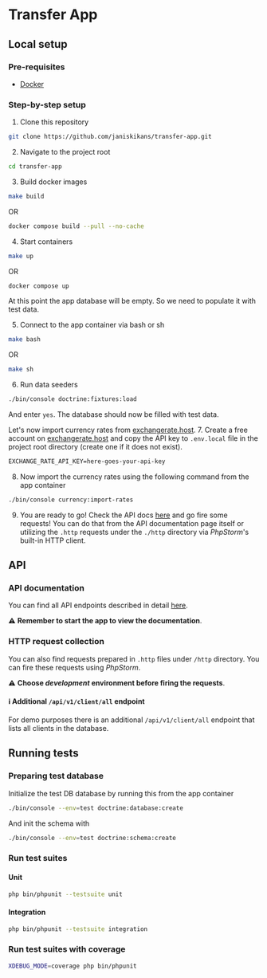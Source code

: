 # Transfer App

## Local setup

### Pre-requisites
* [Docker](https://www.docker.com/)

### Step-by-step setup

1. Clone this repository

```bash
git clone https://github.com/janiskikans/transfer-app.git
```

2. Navigate to the project root

```bash
cd transfer-app
```

3. Build docker images

```bash
make build
```
OR
```bash
docker compose build --pull --no-cache
```

4. Start containers

```bash
make up
```
OR
```bash
docker compose up
```
At this point the app database will be empty. So we need to populate it with test data.

5. Connect to the app container via bash or sh

```bash
make bash
```
OR
```bash
make sh
```

6. Run data seeders

```bash
./bin/console doctrine:fixtures:load
```

And enter `yes`. The database should now be filled with test data.

Let's now import currency rates from [exchangerate.host](https://exchangerate.host/).
7. Create a free account on [exchangerate.host](https://exchangerate.host/) and copy the API key to `.env.local` file in the project root directory (create one if it does not exist).

```txt
EXCHANGE_RATE_API_KEY=here-goes-your-api-key
```

8. Now import the currency rates using the following command from the app container

```bash
./bin/console currency:import-rates
```

9. You are ready to go! Check the API docs [here](http://localhost/api/doc) and go fire some requests! You can do that from the API documentation page itself or utilizing the `.http` requests under the `./http` directory via _PhpStorm_'s built-in HTTP client.

## API

### API documentation

You can find all API endpoints described in detail [here](http://localhost/api/doc).

⚠️ **Remember to start the app to view the documentation**.

### HTTP request collection

You can also find requests prepared in `.http` files under `/http` directory. You can fire these requests using _PhpStorm_.

⚠️ **Choose _development_ environment before firing the requests**.

#### ℹ️ Additional `/api/v1/client/all` endpoint

For demo purposes there is an additional `/api/v1/client/all` endpoint that lists all clients in the database.

## Running tests

### Preparing test database

Initialize the test DB database by running this from the app container

```bash
./bin/console --env=test doctrine:database:create
```

And init the schema with

```bash
./bin/console --env=test doctrine:schema:create
```

### Run test suites

#### Unit
```bash
php bin/phpunit --testsuite unit
```

#### Integration
```bash
php bin/phpunit --testsuite integration
```

### Run test suites with coverage

```bash
XDEBUG_MODE=coverage php bin/phpunit
```
